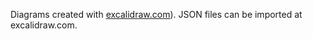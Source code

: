 Diagrams created with [excalidraw.com](https://excalidraw.com)). JSON
files can be imported at excalidraw.com.
